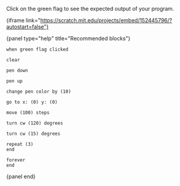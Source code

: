 Click on the green flag to see the expected output of your program.

{iframe link="https://scratch.mit.edu/projects/embed/152445796/?autostart=false"}

{panel type="help" title="Recommended blocks"}

```scratch:split:random
when green flag clicked
```

```scratch:split:random
clear

pen down

pen up

change pen color by (10)
```

```scratch:split:random
go to x: (0) y: (0)

move (100) steps

turn cw (120) degrees

turn cw (15) degrees
```

```scratch:split:random
repeat (3)
end

forever
end
```

{panel end}
